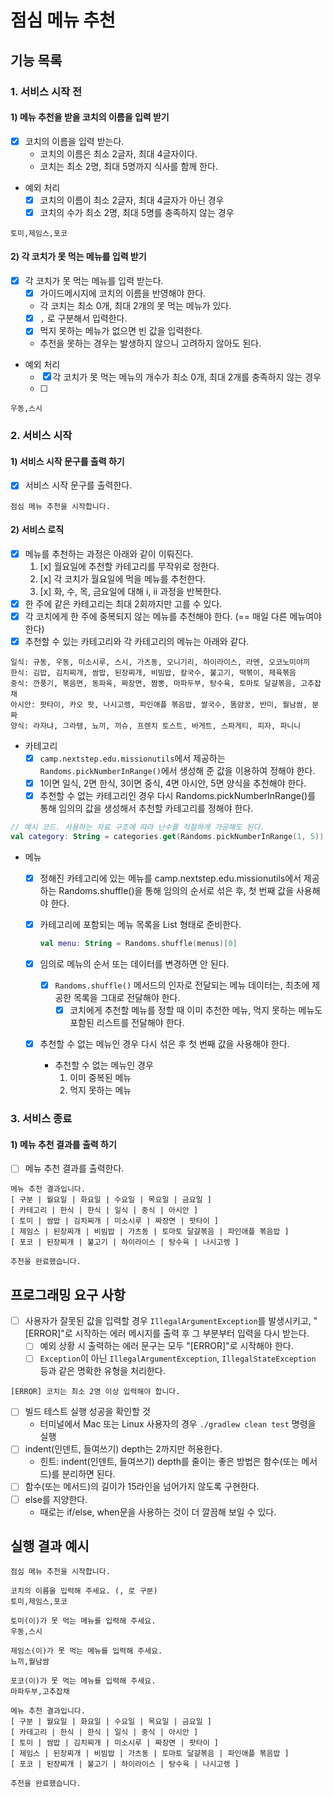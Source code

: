 # 점심 메뉴 추천

## 기능 목록

### 1. 서비스 시작 전

#### 1) 메뉴 추천을 받을 코치의 이름을 입력 받기
- [x] 코치의 이름을 입력 받는다.
  - 코치의 이름은 최소 2글자, 최대 4글자이다.
  - 코치는 최소 2명, 최대 5명까지 식사를 함께 한다.
- 예외 처리
  - [x] 코치의 이름이 최소 2글자, 최대 4글자가 아닌 경우
  - [x] 코치의 수가 최소 2명, 최대 5명를 충족하지 않는 경우

```
토미,제임스,포코
```

#### 2) 각 코치가 못 먹는 메뉴를 입력 받기
- [x] 각 코치가 못 먹는 메뉴를 입력 받는다.
  - [x] 가이드메시지에 코치의 이름을 반영해야 한다.
  - 각 코치는 최소 0개, 최대 2개의 못 먹는 메뉴가 있다. 
  - [x] `,` 로 구분해서 입력한다.
  - [x] 먹지 못하는 메뉴가 없으면 빈 값을 입력한다.
  - 추천을 못하는 경우는 발생하지 않으니 고려하지 않아도 된다.
- 예외 처리
  - [x] 각 코치가 못 먹는 메뉴의 개수가 최소 0개, 최대 2개를 충족하지 않는 경우
  - [ ] 

```
우동,스시
```

### 2. 서비스 시작

#### 1) 서비스 시작 문구를 출력 하기

- [x] 서비스 시작 문구를 출력한다.

```
점심 메뉴 추천을 시작합니다.
```

#### 2) 서비스 로직
- [x] 메뉴를 추천하는 과정은 아래와 같이 이뤄진다.
    1. [x] 월요일에 추천할 카테고리를 무작위로 정한다.
    2. [x] 각 코치가 월요일에 먹을 메뉴를 추천한다.
    3. [x] 화, 수, 목, 금요일에 대해 i, ii 과정을 반복한다.
- [x] 한 주에 같은 카테고리는 최대 2회까지만 고를 수 있다.
- [x] 각 코치에게 한 주에 중복되지 않는 메뉴를 추천해야 한다. (== 매일 다른 메뉴여야 한다)
- [x] 추천할 수 있는 카테고리와 각 카테고리의 메뉴는 아래와 같다.

```
일식: 규동, 우동, 미소시루, 스시, 가츠동, 오니기리, 하이라이스, 라멘, 오코노미야끼
한식: 김밥, 김치찌개, 쌈밥, 된장찌개, 비빔밥, 칼국수, 불고기, 떡볶이, 제육볶음
중식: 깐풍기, 볶음면, 동파육, 짜장면, 짬뽕, 마파두부, 탕수육, 토마토 달걀볶음, 고추잡채
아시안: 팟타이, 카오 팟, 나시고렝, 파인애플 볶음밥, 쌀국수, 똠얌꿍, 반미, 월남쌈, 분짜
양식: 라자냐, 그라탱, 뇨끼, 끼슈, 프렌치 토스트, 바게트, 스파게티, 피자, 파니니
```

- 카테고리
  - [x] `camp.nextstep.edu.missionutils`에서 제공하는 `Randoms.pickNumberInRange()`에서 생성해 준 값을 이용하여 정해야 한다.
  - [x] 1이면 일식, 2면 한식, 3이면 중식, 4면 아시안, 5면 양식을 추천해야 한다.
  - [x] 추천할 수 없는 카테고리인 경우 다시 Randoms.pickNumberInRange()를 통해 임의의 값을 생성해서 추천할 카테고리를 정해야 한다.

```kotlin
// 예시 코드. 사용하는 자료 구조에 따라 난수를 적절하게 가공해도 된다.
val category: String = categories.get(Randoms.pickNumberInRange(1, 5))
```

- 메뉴
  - [x] 정해진 카테고리에 있는 메뉴를 camp.nextstep.edu.missionutils에서 제공하는 Randoms.shuffle()을 통해 임의의 순서로 섞은 후, 첫 번째 값을 사용해야 한다.
  - [x] 카테고리에 포함되는 메뉴 목록을 List<String> 형태로 준비한다.

    ```kotlin
    val menu: String = Randoms.shuffle(menus)[0]
    ```

  - [x] 임의로 메뉴의 순서 또는 데이터를 변경하면 안 된다.
    - [x] `Randoms.shuffle()` 메서드의 인자로 전달되는 메뉴 데이터는, 최초에 제공한 목록을 그대로 전달해야 한다.
      - [x] 코치에게 추천할 메뉴를 정할 때 이미 추천한 메뉴, 먹지 못하는 메뉴도 포함된 리스트를 전달해야 한다.
  - [x] 추천할 수 없는 메뉴인 경우 다시 섞은 후 첫 번째 값을 사용해야 한다.
    - 추천할 수 없는 메뉴인 경우
      1. 이미 중복된 메뉴
      2. 먹지 못하는 메뉴

### 3. 서비스 종료

#### 1) 메뉴 추천 결과를 출력 하기

- [ ] 메뉴 추천 결과를 출력한다.

```
메뉴 추천 결과입니다.
[ 구분 | 월요일 | 화요일 | 수요일 | 목요일 | 금요일 ]
[ 카테고리 | 한식 | 한식 | 일식 | 중식 | 아시안 ]
[ 토미 | 쌈밥 | 김치찌개 | 미소시루 | 짜장면 | 팟타이 ]
[ 제임스 | 된장찌개 | 비빔밥 | 가츠동 | 토마토 달걀볶음 | 파인애플 볶음밥 ]
[ 포코 | 된장찌개 | 불고기 | 하이라이스 | 탕수육 | 나시고렝 ]

추천을 완료했습니다.
```

## 프로그래밍 요구 사항
- [ ] 사용자가 잘못된 값을 입력할 경우 `IllegalArgumentException`를 발생시키고, "[ERROR]"로 시작하는 에러 메시지를 출력 후 그 부분부터 입력을 다시 받는다.
  - [ ] 예외 상황 시 출력하는 에러 문구는 모두 "[ERROR]"로 시작해야 한다.
  - [ ] `Exception`이 아닌 `IllegalArgumentException`, `IllegalStateException` 등과 같은 명확한 유형을 처리한다.

```
[ERROR] 코치는 최소 2명 이상 입력해야 합니다.
```

- [ ] 빌드 테스트 실행 성공을 확인할 것
  - 터미널에서 Mac 또는 Linux 사용자의 경우 `./gradlew clean test` 명령을 실행
- [ ] indent(인덴트, 들여쓰기) depth는 2까지만 허용한다.
  - 힌트: indent(인덴트, 들여쓰기) depth를 줄이는 좋은 방법은 함수(또는 메서드)를 분리하면 된다.
- [ ] 함수(또는 메서드)의 길이가 15라인을 넘어가지 않도록 구현한다.
- [ ] else를 지양한다.
  - 때로는 if/else, when문을 사용하는 것이 더 깔끔해 보일 수 있다.

## 실행 결과 예시

```
점심 메뉴 추천을 시작합니다.

코치의 이름을 입력해 주세요. (, 로 구분)
토미,제임스,포코

토미(이)가 못 먹는 메뉴를 입력해 주세요.
우동,스시

제임스(이)가 못 먹는 메뉴를 입력해 주세요.
뇨끼,월남쌈

포코(이)가 못 먹는 메뉴를 입력해 주세요.
마파두부,고추잡채

메뉴 추천 결과입니다.
[ 구분 | 월요일 | 화요일 | 수요일 | 목요일 | 금요일 ]
[ 카테고리 | 한식 | 한식 | 일식 | 중식 | 아시안 ]
[ 토미 | 쌈밥 | 김치찌개 | 미소시루 | 짜장면 | 팟타이 ]
[ 제임스 | 된장찌개 | 비빔밥 | 가츠동 | 토마토 달걀볶음 | 파인애플 볶음밥 ]
[ 포코 | 된장찌개 | 불고기 | 하이라이스 | 탕수육 | 나시고렝 ]

추천을 완료했습니다.
```